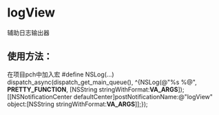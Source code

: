 logView
=======

辅助日志输出器

使用方法：
---------
在项目pch中加入宏
#define NSLog(...) dispatch_async(dispatch_get_main_queue(), ^{NSLog(@"%s %@", __PRETTY_FUNCTION__, [NSString stringWithFormat:__VA_ARGS__]);[[NSNotificationCenter defaultCenter]postNotificationName:@"logView" object:[NSString stringWithFormat:__VA_ARGS__]];});
